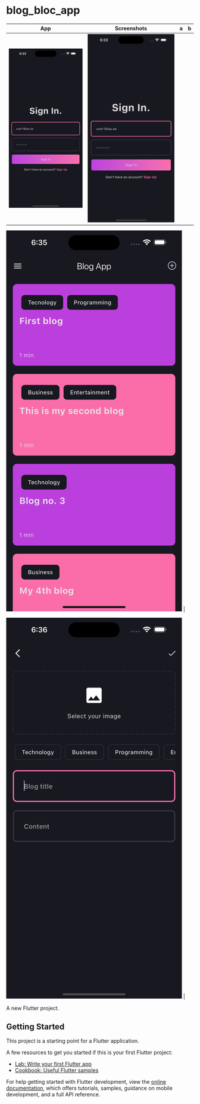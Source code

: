 # blog_bloc_app

| App | Screenshots | a | b |
| --- | --- | --- | --- |
| ![App Screenshot](https://github.com/niravswami/blog-app-flutter-bloc-supabase-clean-architecture/blob/main/lib/core/assets/images/screenShots/simulator_screenshot_B06BDCFB-7DD0-44E8-AA99-FBB335345AA7.png) | ![App Screenshot](https://raw.githubusercontent.com/niravswami/blog-app-flutter-bloc-supabase-clean-architecture/main/lib/core/assets/images/screenShots/simulator_screenshot_B06BDCFB-7DD0-44E8-AA99-FBB335345AA7.png)|

![Screen shot](https://github.com/niravswami/blog-app-flutter-bloc-supabase-clean-architecture/blob/main/lib/core/assets/images/screenShots/simulator_screenshot_B37A0CBD-3FB2-43C6-B6F9-17390903DFE7.png) |

![Screen shot](https://github.com/niravswami/blog-app-flutter-bloc-supabase-clean-architecture/blob/main/lib/core/assets/images/screenShots/simulator_screenshot_0E9CCBB9-4DE6-470B-B99C-041F4F4B2B21.png) |

A new Flutter project.

## Getting Started

This project is a starting point for a Flutter application.

A few resources to get you started if this is your first Flutter project:

- [Lab: Write your first Flutter app](https://docs.flutter.dev/get-started/codelab)
- [Cookbook: Useful Flutter samples](https://docs.flutter.dev/cookbook)

For help getting started with Flutter development, view the
[online documentation](https://docs.flutter.dev/), which offers tutorials,
samples, guidance on mobile development, and a full API reference.
